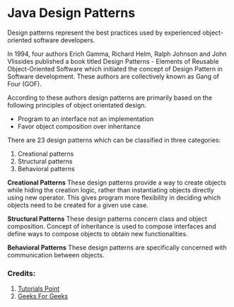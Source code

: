 # Java Design Patterns

Design patterns represent the best practices used by experienced object-oriented software developers.

In 1994, four authors Erich Gamma, Richard Helm, Ralph Johnson and John Vlissides published a book titled Design Patterns - Elements of Reusable Object-Oriented Software which initiated the concept of Design Pattern in Software development. These authors are collectively known as Gang of Four (GOF).

According to these authors design patterns are primarily based on the following principles of object orientated design.

-   Program to an interface not an implementation
-   Favor object composition over inheritance

There are 23 design patterns which can be classified in three categories:

1. Creational patterns
2. Structural patterns
3. Behavioral patterns

**Creational Patterns**
These design patterns provide a way to create objects while hiding the creation logic, rather than instantiating objects directly using new operator. This gives program more flexibility in deciding which objects need to be created for a given use case.

**Structural Patterns**
These design patterns concern class and object composition. Concept of inheritance is used to compose interfaces and define ways to compose objects to obtain new functionalities.

**Behavioral Patterns**
These design patterns are specifically concerned with communication between objects.

### Credits:

1. [Tutorials Point](https://www.tutorialspoint.com/design_pattern)
2. [Geeks For Geeks](https://www.geeksforgeeks.org/bridge-design-pattern/)
